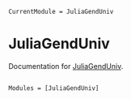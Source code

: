 ```@meta
CurrentModule = JuliaGendUniv
```

# JuliaGendUniv

Documentation for [JuliaGendUniv](https://github.com/00krishna/JuliaGendUniv.jl).

```@index
```

```@autodocs
Modules = [JuliaGendUniv]
```
